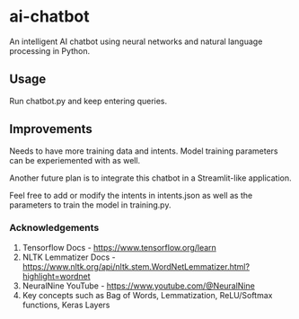 # ai-chatbot

An intelligent AI chatbot using neural networks and natural language processing in Python.

## Usage

Run chatbot.py and keep entering queries.

## Improvements

Needs to have more training data and intents. Model training parameters can be experiemented with as well.

Another future plan is to integrate this chatbot in a Streamlit-like application.

Feel free to add or modify the intents in intents.json as well as the parameters to train the model in training.py.

### Acknowledgements

1. Tensorflow Docs - https://www.tensorflow.org/learn
2. NLTK Lemmatizer Docs - https://www.nltk.org/api/nltk.stem.WordNetLemmatizer.html?highlight=wordnet
3. NeuralNine YouTube - https://www.youtube.com/@NeuralNine
4. Key concepts such as Bag of Words, Lemmatization, ReLU/Softmax functions, Keras Layers
